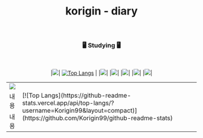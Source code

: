 <div align=center>
  
# korigin - diary

### 

<br>

### 🖥️ Studying 🖥️
<br>


|<img src="https://img.shields.io/badge/Python-3766AB?style=flat-square&logo=Python&logoColor=white"/>| 
  [![Top Langs](https://github-readme-stats.vercel.app/api/top-langs/?username=Korigin99&layout=compact)](https://github.com/Korigin99/github-readme-stats) |
|<img src="https://img.shields.io/badge/C-A8B9CC?style=flat-square&logo=C&logoColor=white"/>|
|<img src="https://img.shields.io/badge/HTML5-E34F26?style=flat-square&logo=html5&logoColor=white"/>|
|<img src="https://img.shields.io/badge/css-1572B6?style=flat-square&logo=css3&logoColor=white"/>|
|<img src="https://img.shields.io/badge/JavaScript-7DF1E?style=flat-square&logo=JavaScript&logoColor=white"/>|
|<img src="https://img.shields.io/badge/JAVA-7DF1E?style=flat-square&logo=JAVA&logoColor=white"/>|
  
<table>
  <tr>
    <td><img src="https://img.shields.io/badge/Python-3766AB?style=flat-square&logo=Python&logoColor=white"/></th>
    <td rowspan=3> [![Top Langs](https://github-readme-stats.vercel.app/api/top-langs/?username=Korigin99&layout=compact)](https://github.com/Korigin99/github-readme-stats) </td>
  </tr>
  <tr>
    <td>내용</td>
  </tr>
  <tr>
    <td>내용</td>
  </tr>
</table>

  
  
</div>
